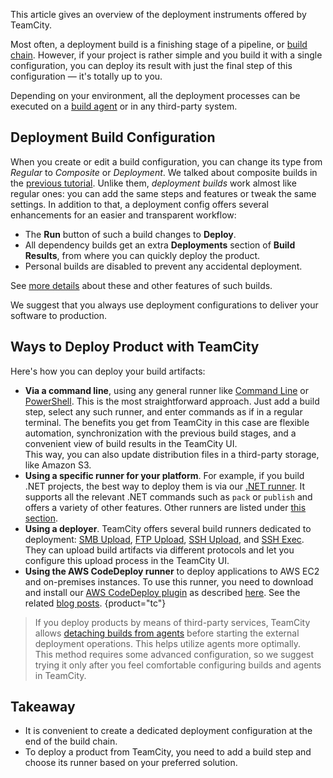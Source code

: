 [//]: # (title: Deploy Build)
[//]: # (auxiliary-id: Deploy Build)

This article gives an overview of the deployment instruments offered by TeamCity.

Most often, a deployment build is a finishing stage of a pipeline, or [build chain](build-chain.md). However, if your project is rather simple and you build it with a single configuration, you can deploy its result with just the final step of this configuration — it's totally up to you.

Depending on your environment, all the deployment processes can be executed on a [build agent](build-agent.md) or in any third-party system.

## Deployment Build Configuration

When you create or edit a build configuration, you can change its type from _Regular_ to _Composite_ or _Deployment_. We talked about composite builds in the [previous tutorial](create-pipeline.md#Complete+Chain+with+Tests). Unlike them, _deployment builds_ work almost like regular ones: you can add the same steps and features or tweak the same settings. In addition to that, a deployment config offers several enhancements for an easier and transparent workflow:
* The __Run__ button of such a build changes to __Deploy__.
* All dependency builds get an extra __Deployments__ section of __Build Results__, from where you can quickly deploy the product.
* Personal builds are disabled to prevent any accidental deployment.

See [more details](deployment-build-configuration.md) about these and other features of such builds.

We suggest that you always use deployment configurations to deliver your software to production.

## Ways to Deploy Product with TeamCity

Here's how you can deploy your build artifacts:
* __Via a command line__, using any general runner like [Command Line](command-line.md) or [PowerShell](powershell.md). This is the most straightforward approach. Just add a build step, select any such runner, and enter commands as if in a regular terminal. The benefits you get from TeamCity in this case are flexible automation, synchronization with the previous build stages, and a convenient view of build results in the TeamCity UI.  
  This way, you can also update distribution files in a third-party storage, like Amazon S3.
* __Using a specific runner for your platform__. For example, if you build .NET projects, the best way to deploy them is via our [.NET runner](net.md). It supports all the relevant .NET commands such as `pack` or `publish` and offers a variety of other features. Other runners are listed under [this section](configuring-build-steps.md).
* __Using a deployer__. TeamCity offers several build runners dedicated to deployment: [SMB Upload](smb-upload.md), [FTP Upload](ftp-upload.md), [SSH Upload](ssh-upload.md), and [SSH Exec](ssh-exec.md). They can upload build artifacts via different protocols and let you configure this upload process in the TeamCity UI.
* __Using the AWS CodeDeploy runner__ to deploy applications to AWS EC2 and on-premises instances. To use this runner, you need to download and install our [AWS CodeDeploy plugin](https://plugins.jetbrains.com/plugin/9018-aws-codedeploy) as described [here](installing-additional-plugins.md). See the related [blog posts](https://blog.jetbrains.com/teamcity/tag/codedeploy/).
{product="tc"}

>If you deploy products by means of third-party services, TeamCity allows [detaching builds from agents](detaching-build-from-agent.md) before starting the external deployment operations. This helps utilize agents more optimally.  
>This method requires some advanced configuration, so we suggest trying it only after you feel comfortable configuring builds and agents in TeamCity.

## Takeaway

* It is convenient to create a dedicated deployment configuration at the end of the build chain.
* To deploy a product from TeamCity, you need to add a build step and choose its runner based on your preferred solution.
